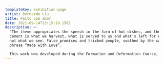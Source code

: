 ```yaml
---
templateKey: exhibition-page
artist: Bernardo Liu
title: Feito com amor
date: 2021-09-14T13:15:19.158Z
description: >-
  "The theme appropriates the speech in the form of hot dishes, and the hardened
  cement is what we harvest, what is served to us and what's left for us, but
  not what we see. False promises and tricked people, soothed by the sarcastic
  phrase “Made with Love”.

  This work was developed during the Formation and Deformation Course, at EAV-Parque Lage. Where we worked during the school term, above questions about transport, food and their crossings."
---
```

